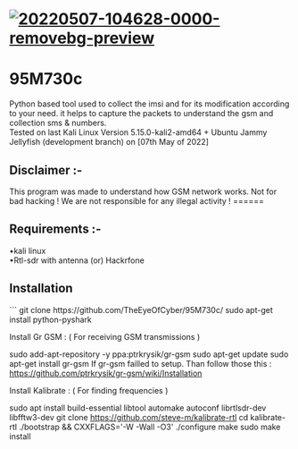 <a href="https://imgbb.com/"><img src="https://i.ibb.co/7YCnBpJ/20220507-104628-0000-removebg-preview.png" alt="20220507-104628-0000-removebg-preview" border="0"></a>
======
<h1> 95M730c  </h1>
Python based tool used to collect the imsi and for its modification according to your need. it helps to capture the packets to understand the gsm and collection sms & numbers.
</br>
Tested on last Kali Linux Version 5.15.0-kali2-amd64 + Ubuntu Jammy Jellyfish (development branch) on [07th May of 2022]
<h2> Disclaimer :- </h2>
<p2>This program was made to understand how GSM network works. Not for bad hacking ! We are not responsible for any illegal activity !</p2>
======
<h2> Requirements :- </h2>
<p2>
•kali linux
 </br>
•Rtl-sdr with antenna (or) Hackrfone
</p2>
<h2> Installation </h2>
```
git clone https://github.com/TheEyeOfCyber/95M730c/
sudo apt-get install python-pyshark

Install Gr GSM : ( For receiving GSM transmissions )

sudo add-apt-repository -y ppa:ptrkrysik/gr-gsm
sudo apt-get update
sudo apt-get install gr-gsm
If gr-gsm failled to setup. Than follow those this : https://github.com/ptrkrysik/gr-gsm/wiki/Installation

Install Kalibrate : ( For finding frequencies )

sudo apt install build-essential libtool automake autoconf librtlsdr-dev libfftw3-dev
git clone https://github.com/steve-m/kalibrate-rtl
cd kalibrate-rtl
./bootstrap && CXXFLAGS='-W -Wall -O3'
./configure
make
sudo make install
